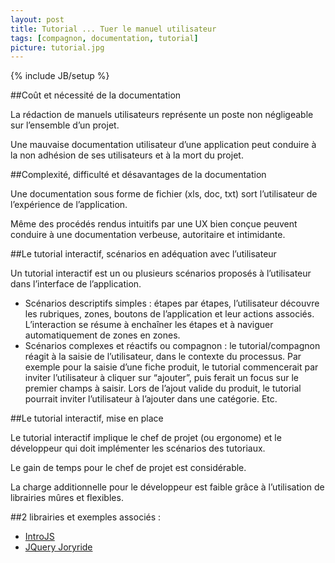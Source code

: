 ```yaml
---
layout: post
title: Tutorial ... Tuer le manuel utilisateur
tags: [compagnon, documentation, tutorial]
picture: tutorial.jpg
---
```

{% include JB/setup %}

##Coût et nécessité de la documentation

La rédaction de manuels utilisateurs représente un poste non négligeable sur l’ensemble d’un projet.

Une mauvaise documentation utilisateur d’une application peut conduire à la non adhésion de ses utilisateurs et à la mort du projet.

##Complexité, difficulté et désavantages de la documentation

Une documentation sous forme de fichier (xls, doc, txt) sort l’utilisateur de l’expérience de l’application.

Même des procédés rendus intuitifs par une UX bien conçue peuvent conduire à une documentation verbeuse, autoritaire et intimidante.

##Le tutorial interactif, scénarios en adéquation avec l’utilisateur

Un tutorial interactif est un ou plusieurs scénarios proposés à l’utilisateur dans l’interface de l’application.

- Scénarios descriptifs simples : étapes par étapes, l’utilisateur découvre les rubriques, zones, boutons de l’application et leur actions associés. L’interaction se résume à enchaîner les étapes et à naviguer automatiquement de zones en zones.
- Scénarios complexes et réactifs ou compagnon : le tutorial/compagnon réagit à la saisie de l’utilisateur, dans le contexte du processus. Par exemple pour la saisie d’une fiche produit, le tutorial commencerait par inviter l’utilisateur à cliquer sur “ajouter”, puis ferait un focus sur le premier champs à saisir. Lors de l’ajout valide du produit, le tutorial pourrait inviter l’utilisateur à l’ajouter dans une catégorie. Etc.

##Le tutorial interactif, mise en place

Le tutorial interactif implique le chef de projet (ou ergonome) et le développeur qui doit implémenter les scénarios des tutoriaux.

Le gain de temps pour le chef de projet est considérable.

La charge additionnelle pour le développeur est faible grâce à l’utilisation de librairies mûres et flexibles.

##2 librairies et exemples associés :

- [IntroJS](http://usablica.github.io/intro.js)
- [JQuery Joryride](http://zurb.com/playground/jquery-joyride-feature-tour-plugin)